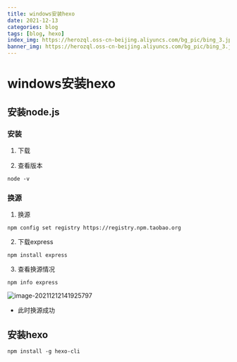 ```yaml
---
title: windows安装hexo
date: 2021-12-13 
categories: blog
tags: [blog, hexo]
index_img: https://herozql.oss-cn-beijing.aliyuncs.com/bg_pic/bing_3.jpg
banner_img: https://herozql.oss-cn-beijing.aliyuncs.com/bg_pic/bing_3.jpg
---
```


# windows安装hexo

## 安装node.js

### 安装

1. 下载

2. 查看版本

```
node -v
```

### 换源

1. 换源

```
npm config set registry https://registry.npm.taobao.org
```

2. 下载express

```
npm install express
```

3. 查看换源情况

```
npm info express
```

![image-20211212141925797](https://herozql.oss-cn-beijing.aliyuncs.com/main/image-20211212141925797.png)

- 此时换源成功



## 安装hexo

```
npm install -g hexo-cli
```

